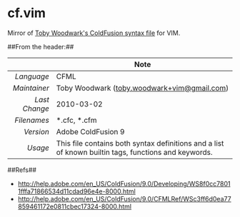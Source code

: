 cf.vim
======

Mirror of [Toby Woodwark's ColdFusion syntax file](http://vim.cybermirror.org/runtime/syntax/cf.vim) for VIM.


##From the header:##

|  | Note |
|-----:|-----|
|*Language*|CFML|
|*Maintainer*|Toby Woodwark (toby.woodwark+vim@gmail.com)|
|*Last Change*|2010-03-02|
|*Filenames*| \*\.cfc, \*\.cfm|
|*Version*|Adobe ColdFusion 9|
|*Usage*|This file contains both syntax definitions and a list of known builtin tags, functions and keywords.|

##Refs##

* http://help.adobe.com/en_US/ColdFusion/9.0/Developing/WS8f0cc78011fffa71866534d11cdad96e4e-8000.html
* http://help.adobe.com/en_US/ColdFusion/9.0/CFMLRef/WSc3ff6d0ea77859461172e0811cbec17324-8000.html

